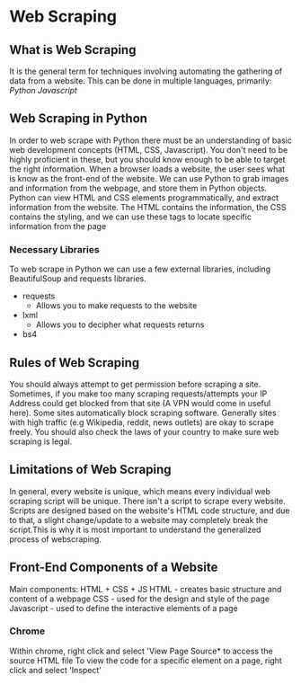 # Web Scraping
## What is Web Scraping
It is the general term for techniques involving automating the gathering of data from a website.
This can be done in multiple languages, primarily:
    *Python*
    *Javascript*
## Web Scraping in Python
In order to web scrape with Python there must be an understanding of basic web development concepts (HTML, CSS, Javascript). You don't need to be highly proficient in these, but you should know enough to be able to target the right information. When a browser loads a website, the user sees what is know as the front-end of the website.
We can use Python to grab images and information from the webpage, and store them in Python objects.
Python can view HTML and CSS elements programmatically, and extract information from the website. The HTML contains the information, the CSS contains the styling, and we can use these tags to locate specific information from the page
### Necessary Libraries
To web scrape in Python we can use a few external libraries, including BeautifulSoup and requests libraries.
- requests
    - Allows you to make requests to the website
- lxml
    - Allows you to decipher what requests returns
- bs4
## Rules of Web Scraping
You should always attempt to get permission before scraping a site. Sometimes, if you make too many scraping requests/attempts your IP Address could get blocked from that site (A VPN would come in useful here). Some sites automatically block scraping software. Generally sites with high traffic (e.g Wikipedia, reddit, news outlets) are okay to scrape freely. You should also check the laws of your country to make sure web scraping is legal.
## Limitations of Web Scraping
In general, every website is unique, which means every individual web scraping script will be unique. There isn't a script to scrape every website. Scripts are designed based on the website's HTML code structure, and due to that, a slight change/update to a website may completely break the script.This is why it is most important to understand the generalized process of webscraping.
## Front-End Components of a Website
Main components: HTML + CSS + JS
HTML - creates basic structure and content of a webpage
CSS - used for the design and style of the page
Javascript - used to define the interactive elements of a page
### Chrome
Within chrome, right click and select 'View Page Source* to access the source HTML file
To view the code for a specific element on a page, right click and select 'Inspect'